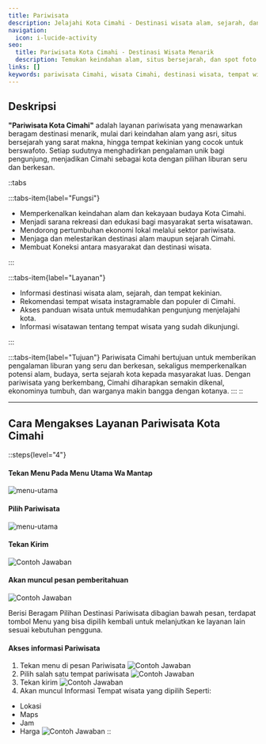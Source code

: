 ```yaml
---
title: Pariwisata
description: Jelajahi Kota Cimahi - Destinasi wisata alam, sejarah, dan tempat kekinian. Liburan seru dan berkesan di setiap sudut kota.
navigation:
  icon: i-lucide-activity
seo:
  title: Pariwisata Kota Cimahi - Destinasi Wisata Menarik
  description: Temukan keindahan alam, situs bersejarah, dan spot foto instagramable di Cimahi. Panduan lengkap wisata dengan lokasi, maps, jam buka, dan harga.
links: []
keywords: pariwisata Cimahi, wisata Cimahi, destinasi wisata, tempat wisata, wisata alam, wisata sejarah, instagramable, liburan, tempat kekinian
---
```




## Deskripsi
**"Pariwisata Kota Cimahi"** adalah layanan pariwisata yang menawarkan beragam destinasi menarik, mulai dari keindahan alam yang asri, situs bersejarah yang sarat makna, hingga tempat kekinian yang cocok untuk berswafoto. Setiap sudutnya menghadirkan pengalaman unik bagi pengunjung, menjadikan Cimahi sebagai kota dengan pilihan liburan seru dan berkesan.

::tabs

:::tabs-item{label="Fungsi"}

- Memperkenalkan keindahan alam dan kekayaan budaya Kota Cimahi.
- Menjadi sarana rekreasi dan edukasi bagi masyarakat serta wisatawan.
- Mendorong pertumbuhan ekonomi lokal melalui sektor pariwisata.
- Menjaga dan melestarikan destinasi alam maupun sejarah Cimahi.
- Membuat Koneksi antara masyarakat dan destinasi wisata.

:::

:::tabs-item{label="Layanan"}

- Informasi destinasi wisata alam, sejarah, dan tempat kekinian.
- Rekomendasi tempat wisata instagramable dan populer di Cimahi.
- Akses panduan wisata untuk memudahkan pengunjung menjelajahi kota.
- Informasi wisatawan tentang tempat wisata yang sudah dikunjungi.


:::

:::tabs-item{label="Tujuan"}
Pariwisata Cimahi bertujuan untuk memberikan pengalaman liburan yang seru dan berkesan, sekaligus memperkenalkan potensi alam, budaya, serta sejarah kota kepada masyarakat luas. Dengan pariwisata yang berkembang, Cimahi diharapkan semakin dikenal, ekonominya tumbuh, dan warganya makin bangga dengan kotanya.
:::
::
___

## Cara Mengakses Layanan Pariwisata Kota Cimahi

::steps{level="4"}

#### Tekan Menu Pada Menu Utama Wa Mantap
![menu-utama](/menu-utama.jpg)

####  Pilih Pariwisata
![menu-utama](/pariwisata/opsi-pariwisata.jpg)

#### Tekan Kirim

![Contoh Jawaban](/pariwisata/kirim-pariwisata.jpg)

#### Akan muncul pesan pemberitahuan 
![Contoh Jawaban](/pariwisata/balasan-pariwisata.jpg)

 Berisi Beragam Pilihan Destinasi Pariwisata dibagian bawah pesan, terdapat tombol Menu yang bisa dipilih kembali untuk melanjutkan ke layanan lain sesuai kebutuhan pengguna.

#### Akses informasi Pariwisata
1. Tekan menu di pesan Pariwisata
![Contoh Jawaban](/pariwisata/menu-pariwisata.jpg)
2. Pilih salah satu tempat pariwisata
![Contoh Jawaban](/pariwisata/opsi-menu-pariwisata.jpg)
3. Tekan kirim
![Contoh Jawaban](/pariwisata/kirim-menu-pariwisata.jpg)
4. Akan muncul Informasi Tempat wisata yang dipilih Seperti:
 - Lokasi
 - Maps
 - Jam
 - Harga
 ![Contoh Jawaban](/pariwisata/balasan-tempat-pariwisata.jpg)
::